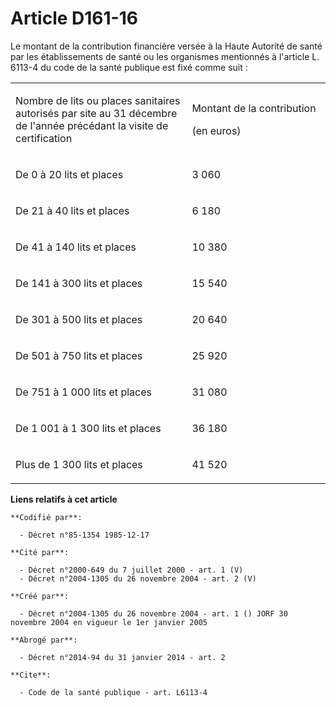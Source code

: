 # Article D161-16

Le montant de la contribution financière versée à la Haute Autorité de santé par les établissements de santé ou les
organismes mentionnés à l'article L. 6113-4 du code de la santé publique est fixé comme suit :

<table>
  <tbody>
    <tr>
      <td width="347">

Nombre de lits ou places sanitaires autorisés par site au 31 décembre de l'année précédant la visite de certification

</td>
      <td width="258">

Montant de la contribution 

(en euros)

</td>
    </tr>
    <tr>
      <td width="347">

De 0 à 20 lits et places

</td>
      <td width="258">

3 060

</td>
    </tr>
    <tr>
      <td width="347">

De 21 à 40 lits et places

</td>
      <td width="258">

6 180

</td>
    </tr>
    <tr>
      <td width="347">

De 41 à 140 lits et places

</td>
      <td width="258">

10 380

</td>
    </tr>
    <tr>
      <td width="347">

De 141 à 300 lits et places

</td>
      <td width="258">

15 540

</td>
    </tr>
    <tr>
      <td width="347">

De 301 à 500 lits et places

</td>
      <td width="258">

20 640

</td>
    </tr>
    <tr>
      <td width="347">

De 501 à 750 lits et places

</td>
      <td width="258">

25 920

</td>
    </tr>
    <tr>
      <td width="347">

De 751 à 1 000 lits et places

</td>
      <td width="258">

31 080

</td>
    </tr>
    <tr>
      <td width="347">

De 1 001 à 1 300 lits et places

</td>
      <td width="258">

36 180

</td>
    </tr>
    <tr>
      <td width="347">

Plus de 1 300 lits et places

</td>
      <td width="258">

41 520

</td>
    </tr>
  </tbody>
</table>

**Liens relatifs à cet article**

	**Codifié par**:

	  - Décret n°85-1354 1985-12-17

	**Cité par**:

	  - Décret n°2000-649 du 7 juillet 2000 - art. 1 (V)
	  - Décret n°2004-1305 du 26 novembre 2004 - art. 2 (V)

	**Créé par**:

	  - Décret n°2004-1305 du 26 novembre 2004 - art. 1 () JORF 30 novembre 2004 en vigueur le 1er janvier 2005

	**Abrogé par**:

	  - Décret n°2014-94 du 31 janvier 2014 - art. 2

	**Cite**:

	  - Code de la santé publique - art. L6113-4
